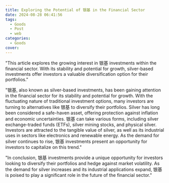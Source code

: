 ```yaml
---
title: Exploring the Potential of 银基 in the Financial Sector
date: 2024-08-28 06:41:56
tags:
  - Goods
  - Post
  - web
categories:
  - Goods
cover: 
---
```


"This article explores the growing interest in 银基 investments within the financial sector. With its stability and potential for growth, silver-based investments offer investors a valuable diversification option for their portfolios."

"银基, also known as silver-based investments, has been gaining attention in the financial sector for its stability and potential for growth. With the fluctuating nature of traditional investment options, many investors are turning to alternatives like 银基 to diversify their portfolios. Silver has long been considered a safe-haven asset, offering protection against inflation and economic uncertainties. 银基 can take various forms, including silver exchange-traded funds (ETFs), silver mining stocks, and physical silver. Investors are attracted to the tangible value of silver, as well as its industrial uses in sectors like electronics and renewable energy. As the demand for silver continues to rise, 银基 investments present an opportunity for investors to capitalize on this trend."

"In conclusion, 银基 investments provide a unique opportunity for investors looking to diversify their portfolios and hedge against market volatility. As the demand for silver increases and its industrial applications expand, 银基 is poised to play a significant role in the future of the financial sector."
